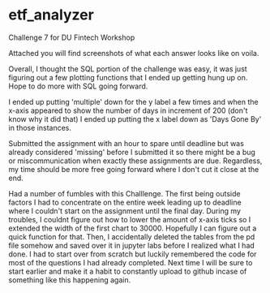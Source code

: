 # etf_analyzer
Challenge 7 for DU Fintech Workshop

Attached you will find screenshots of what each answer looks like on voila.  

Overall, I thought the SQL portion of the challenge was easy, it was just figuring out a few plotting functions that I ended up getting hung up on. Hope to do more with SQL going forward.

I ended up putting 'multiple' down for the y label a few times and when the x-axis appeared to show the number of days in increment of 200 (don't know why it did that) I ended up putting the x label down as 'Days Gone By' in those instances.

Submitted the assignment with an hour to spare until deadline but was already considered 'missing' before I submitted it so there might be a bug or miscommunication when exactly these assignments are due.  Regardless, my time should be more free going forward where I don't cut it close at the end.

Had a number of fumbles with this Challlenge.
  The first being outside factors I had to concentrate on the entire week leading up to deadline where I couldn't start on the assignment until the final day.
  During my troubles, I couldnt figure out how to lower the amount of x-axis ticks so I extended the width of the first chart to 30000.  Hopefully I can figure out a     quick function for that.
  Then, I accidentally deleted the tables from the pd file somehow and saved over it in jupyter labs before I realized what I had done.  I had to start over from scratch but luckily remembered the code for most of the questions I had already completed.  Next time I will be sure to start earlier and make it a habit to constantly upload to github incase of something like this happening again.
